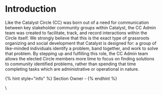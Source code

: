 # Introduction

Like the Catalyst Circle (CC) was born out of a need for communication between key stakeholder community groups within Catalyst, the CC Admin team was created to facilitate, track, and record interactions within the Circle itself. We strongly believe that this is the exact type of grassroots organizing and social development that Catalyst is designed for: a group of like-minded individuals identify a problem, band together, and work to solve that problem. By stepping up and fulfilling this role, the CC Admin team allows the elected Circle members more time to focus on finding solutions to community identified problems, rather than spending that time completing tasks which are administrative or operational in nature.

{% hint style="info" %}
Section Owner -&#x20;
{% endhint %}

\
